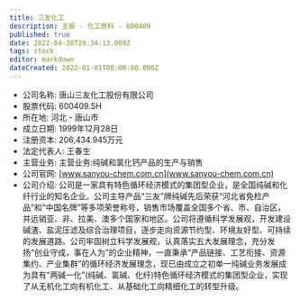```yaml
---
title: 三友化工
description: 主板 - 化工原料 - 600409
published: true
date: 2022-04-30T19:34:13.000Z
tags: stock
editor: markdown
dateCreated: 2022-01-01T00:00:00.000Z
---
```


- 公司名称: 唐山三友化工股份有限公司
- 股票代码: 600409.SH
- 所在地: 河北 - 唐山市
- 成立日期: 1999年12月28日
- 注册资本: 206,434.945万元
- 法定代表人: 王春生
- 主营业务: 主营业务:纯碱和氯化钙产品的生产与销售
- 公司官网: [www.sanyou-chem.com.cn](www.sanyou-chem.com.cn)
- 公司介绍: 公司是一家具有特色循环经济模式的集团型企业，是全国纯碱和化纤行业的知名企业。公司主导产品“三友”牌纯碱先后荣获“河北省免检产品”和“中国名牌”等多项荣誉称号，销售市场覆盖全国多个省、市、自治区，并远销亚、非、拉美、澳多个国家和地区。公司将遵循科学发展观，开发建设碱渣、盐泥压滤及综合治理项目，逐步走向资源节约型、环境友好型、可持续的发展道路。公司牢固树立科学发展观，认真落实五大发展理念，充分发扬“创业守成，事在人为”的企业精神，一直秉承“产品链接、工艺衔接、资源集约、产业集群”的循环经济发展理念，现已由成立之初单一纯碱业务发展成为具有“两碱一化”(纯碱、氯碱、化纤)特色循环经济模式的集团型企业，实现了从无机化工向有机化工、从基础化工向精细化工的转型升级。


